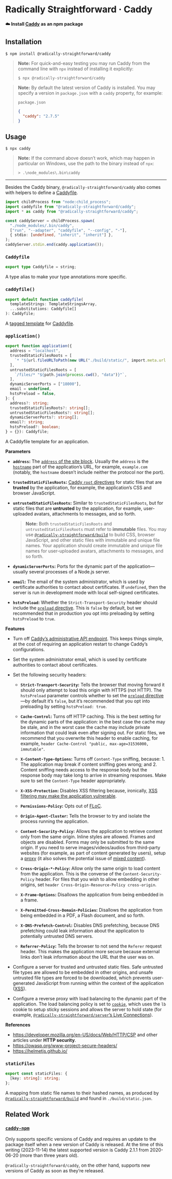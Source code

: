 # Radically Straightforward · Caddy

**☁️ Install [Caddy](https://caddyserver.com/) as an npm package**

## Installation

```console
$ npm install @radically-straightforward/caddy
```

> **Note:** For quick-and-easy testing you may run Caddy from the command line with `npx` instead of installing it explicitly:
>
> ```console
> $ npx @radically-straightforward/caddy
> ```

> **Note:** By default the latest version of Caddy is installed. You may specify a version in `package.json` with a `caddy` property, for example:
>
> `package.json`
>
> ```json
> {
>   "caddy": "2.7.5"
> }
> ```

## Usage

```console
$ npx caddy
```

> **Note:** If the command above doesn’t work, which may happen in particular on Windows, use the path to the binary instead of `npx`:
>
> ```console
> > .\node_modules\.bin\caddy
> ```

---

Besides the Caddy binary, `@radically-straightforward/caddy` also comes with helpers to define a [Caddyfile](https://caddyserver.com/docs/quick-starts/caddyfile).

```typescript
import childProcess from "node:child_process";
import caddyfile from "@radically-straightforward/caddy";
import * as caddy from "@radically-straightforward/caddy";

const caddyServer = childProcess.spawn(
  "./node_modules/.bin/caddy",
  ["run", "--adapter", "caddyfile", "--config", "-"],
  { stdio: [undefined, "inherit", "inherit"] },
);
caddyServer.stdin.end(caddy.application());
```

<!-- DOCUMENTATION START: ./source/index.mts -->

### `Caddyfile`

```typescript
export type Caddyfile = string;
```

A type alias to make your type annotations more specific.

### `caddyfile()`

```typescript
export default function caddyfile(
  templateStrings: TemplateStringsArray,
  ...substitutions: Caddyfile[]
): Caddyfile;
```

A [tagged template](https://developer.mozilla.org/en-US/docs/Web/JavaScript/Reference/Template_literals#tagged_templates) for [Caddyfile](https://caddyserver.com/docs/quick-starts/caddyfile).

### `application()`

```typescript
export function application({
  address = "localhost",
  trustedStaticFilesRoots = [
    `* "${url.fileURLToPath(new URL("./build/static/", import.meta.url.split("/node_modules/")[0] + "/"))}"`,
  ],
  untrustedStaticFilesRoots = [
    `/files/* "${path.join(process.cwd(), "data")}"`,
  ],
  dynamicServerPorts = ["18000"],
  email = undefined,
  hstsPreload = false,
}: {
  address?: string;
  trustedStaticFilesRoots?: string[];
  untrustedStaticFilesRoots?: string[];
  dynamicServerPorts?: string[];
  email?: string;
  hstsPreload?: boolean;
} = {}): Caddyfile;
```

A Caddyfile template for an application.

**Parameters**

- **`address`:** The [`address` of the site block](https://caddyserver.com/docs/caddyfile/concepts#addresses). Usually the `address` is the [`hostname`](https://nodejs.org/api/url.html#url-strings-and-url-objects) part of the application’s URL, for example, `example.com` (notably, the `hostname` doesn’t include neither the protocol nor the port).

- **`trustedStaticFilesRoots`:** [Caddy `root` directives](https://caddyserver.com/docs/caddyfile/directives/root) for static files that are **trusted** by the application, for example, the application’s CSS and browser JavaScript.

- **`untrustedStaticFilesRoots`:** Similar to `trustedStaticFilesRoots`, but for static files that are **untrusted** by the application, for example, user-uploaded avatars, attachments to messages, and so forth.

  > **Note:** Both `trustedStaticFilesRoots` and `untrustedStaticFilesRoots` must refer to **immutable** files. You may use [`@radically-straightforward/build`](https://github.com/radically-straightforward/radically-straightforward/tree/main/build) to build CSS, browser JavaScript, and other static files with immutable and unique file names. Your application should create immutable and unique file names for user-uploaded avatars, attachments to messages, and so forth.

- **`dynamicServerPorts`:** Ports for the dynamic part of the application—usually several processes of a Node.js server.

- **`email`:** The email of the system administrator, which is used by certificate authorities to contact about certificates. If `undefined`, then the server is run in development mode with local self-signed certificates.

- **`hstsPreload`:** Whether the `Strict-Transport-Security` header should include the [`preload` directive](https://hstspreload.org/). This is `false` by default, but we recommended that in production you opt into preloading by setting `hstsPreload` to `true`.

**Features**

- Turn off [Caddy’s administrative API endpoint](https://caddyserver.com/docs/api). This keeps things simple, at the cost of requiring an application restart to change Caddy’s configurations.

- Set the system administrator email, which is used by certificate authorities to contact about certificates.

- Set the following security headers:

  - **`Strict-Transport-Security`:** Tells the browser that moving forward it should only attempt to load this origin with HTTPS (not HTTP). The `hstsPreload` parameter controls whether to set the [`preload` directive](https://hstspreload.org/)—by default it’s `false`, but it’s recommended that you opt into preloading by setting `hstsPreload: true`.

  - **`Cache-Control`:** Turns off HTTP caching. This is the best setting for the dynamic parts of the application: in the best case the cache may be stale, and in the worst case the cache may include private information that could leak even after signing out. For static files, we recommend that you overwrite this header to enable caching, for example, `header Cache-Control "public, max-age=31536000, immutable"`.

  - **`X-Content-Type-Options`:** Turns off `Content-Type` sniffing, because: 1. The application may break if content sniffing goes wrong; and 2. Content sniffing needs access to the response body but the response body may take long to arrive in streaming responses. Make sure to set the `Content-Type` header appropriately.

  - **`X-XSS-Protection`:** Disables XSS filtering because, ironically, [XSS filtering may make the application vulnerable](https://developer.mozilla.org/en-US/docs/Web/HTTP/Headers/X-XSS-Protection#vulnerabilities_caused_by_xss_filtering).

  - **`Permissions-Policy`:** Opts out of [FLoC](https://web.dev/articles/floc).

  - **`Origin-Agent-Cluster`:** Tells the browser to try and isolate the process running the application.

  - **`Content-Security-Policy`:** Allows the application to retrieve content only from the same origin. Inline styles are allowed. Frames and objects are disabled. Forms may only be submitted to the same origin. If you need to serve images/videos/audios from third-party websites (for example, as part of content generated by users), setup a [proxy](https://github.com/radically-straightforward/radically-straightforward/tree/main/server) (it also solves the potential issue of [mixed content](https://developer.mozilla.org/en-US/docs/Web/Security/Mixed_content)).

  - **`Cross-Origin-*-Policy`:** Allow only the same origin to load content from the application. This is the converse of the `Content-Security-Policy` header. For files that you wish to allow embedding in other origins, set `header Cross-Origin-Resource-Policy cross-origin`.

  - **`X-Frame-Options`:** Disallows the application from being embedded in a frame.

  - **`X-Permitted-Cross-Domain-Policies`:** Disallows the application from being embedded in a PDF, a Flash document, and so forth.

  - **`X-DNS-Prefetch-Control`:** Disables DNS prefetching, because DNS prefetching could leak information about the application to potentially untrusted DNS servers.

  - **`Referrer-Policy`:** Tells the browser to not send the `Referer` request header. This makes the application more secure because external links don’t leak information about the URL that the user was on.

- Configure a server for trusted and untrusted static files. Safe untrusted file types are allowed to be embedded in other origins, and unsafe untrusted file types are forced to be downloaded, which prevents user-generated JavaScript from running within the context of the application ([XSS](https://owasp.org/www-community/attacks/xss/)).

- Configure a reverse proxy with load balancing to the dynamic part of the application. The load balancing policy is set to [`cookie`](https://caddyserver.com/docs/caddyfile/directives/reverse_proxy#lb_policy), which uses the `lb` cookie to setup sticky sessions and allows the server to hold state (for example, [`@radically-straightforward/server`’s Live Connections](https://github.com/radically-straightforward/radically-straightforward/tree/main/server#live-connection)).

**References**

- <https://developer.mozilla.org/en-US/docs/Web/HTTP/CSP> and other articles under **HTTP security**.
- <https://owasp.org/www-project-secure-headers/>
- <https://helmetjs.github.io/>

### `staticFiles`

```typescript
export const staticFiles: {
  [key: string]: string;
};
```

A mapping from static file names to their hashed names, as produced by [`@radically-straightforward/build`](https://github.com/radically-straightforward/radically-straightforward/tree/main/build) and found in `./build/static.json`.

<!-- DOCUMENTATION END: ./source/index.mts -->

## Related Work

### [`caddy-npm`](https://www.npmjs.com/package/caddy-npm)

Only supports specific versions of Caddy and requires an update to the package itself when a new version of Caddy is released. At the time of this writing (2023-11-14) the latest supported version is Caddy 2.1.1 from 2020-06-20 (more than three years old).

`@radically-straightforward/caddy`, on the other hand, supports new versions of Caddy as soon as they’re released.
